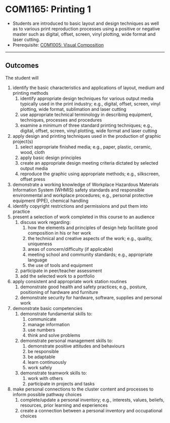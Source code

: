 # COM1165: Printing 1

* Students are introduced to basic layout and design techniques as well as to various print reproduction processes using a positive or negative master such as digital, offset, screen, vinyl plotting, wide format and laser cutting.
* Prerequisite: [COM1005: Visual Composition](COM1005.md)



---

## Outcomes

The student will

1. identify the basic characteristics and applications of layout, medium and printing methods
    1. identify appropriate design techniques for various output media typically used in the print industry; e.g., digital, offset, screen, vinyl plotting, wide format, sublimation and laser cutting
    2. use appropriate technical terminology in describing equipment, techniques, processes and procedures
    3. examine a minimum of three standard printing techniques; e.g., digital, offset, screen, vinyl plotting, wide format and laser cutting
2. apply design and printing techniques used in the production of graphic project(s)
    1. select appropriate finished media; e.g., paper, plastic, ceramic, wood, cloth
    2. apply basic design principles
    3. create an appropriate design meeting criteria dictated by selected output media
    4. reproduce the graphic using appropriate methods; e.g., silkscreen, offset press
3. demonstrate a working knowledge of Workplace Hazardous Materials Information System (WHMIS) safety standards and responsible environmental and workplace procedures; e.g., personal protective equipment (PPE), chemical handling
4. identify copyright restrictions and permissions and put them into practice
5. present a selection of work completed in this course to an audience
    1. discuss work regarding:
        1. how the elements and principles of design help facilitate good composition in his or her work
        2. the technical and creative aspects of the work; e.g., quality, uniqueness
        3. areas of concern/difficulty (if applicable)
        4. meeting school and community standards; e.g., appropriate language
        5. the use of tools and equipment
    2. participate in peer/teacher assessment
    3. add the selected work to a portfolio
6. apply consistent and appropriate work station routines
    1. demonstrate good health and safety practices; e.g., posture, positioning of hardware and furniture
    2. demonstrate security for hardware, software, supplies and personal work
7. demonstrate basic competencies
    1. demonstrate fundamental skills to:
        1. communicate
        2. manage information
        3. use numbers
        4. think and solve problems
    2. demonstrate personal management skills to:
        1. demonstrate positive attitudes and behaviours
        2. be responsible
        3. be adaptable
        4. learn continuously
        5. work safely
    3. demonstrate teamwork skills to:
        1. work with others
        2. participate in projects and tasks
8. make personal connections to the cluster content and processes to inform possible pathway choices
    1. complete/update a personal inventory; e.g., interests, values, beliefs, resources, prior learning and experiences
    2. create a connection between a personal inventory and occupational choices
